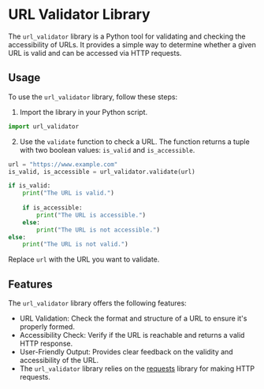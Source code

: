 # URL Validator Library

The `url_validator` library is a Python tool for validating and checking the accessibility of URLs. It provides a simple way to determine whether a given URL is valid and can be accessed via HTTP requests.

## Usage

To use the `url_validator` library, follow these steps:

1. Import the library in your Python script.

```python
import url_validator
```

2. Use the `validate` function to check a URL. The function returns a tuple with two boolean values: `is_valid` and `is_accessible`.

```python
url = "https://www.example.com"
is_valid, is_accessible = url_validator.validate(url)

if is_valid:
    print("The URL is valid.")
    
    if is_accessible:
        print("The URL is accessible.")
    else:
        print("The URL is not accessible.")
else:
    print("The URL is not valid.")
```

Replace `url` with the URL you want to validate.

## Features

The `url_validator` library offers the following features:

- URL Validation: Check the format and structure of a URL to ensure it's properly formed.
- Accessibility Check: Verify if the URL is reachable and returns a valid HTTP response.
- User-Friendly Output: Provides clear feedback on the validity and accessibility of the URL.
- The `url_validator` library relies on the [requests](https://docs.python-requests.org/en/latest/) library for making HTTP requests.